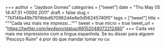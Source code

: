 
+++
author = "Jaydson Gomes"
categories = ["tweet"]
date = "Thu May 05 14:47:31 +0000 2011"
draft = false
slug = "7b1146e49b7974bbd670982d4e8e0d56245740f0"
tags = ["tweet"]
title = """Cada vez mais me impressi..."""
tweet = true
micro = true
tweet_url = "https://twitter.com/jaydson/status/66152048072212480"
+++
Cada vez mais me impressiono com a lingua espanhola. Se eu disser para alguem 'Pescoço Ruim" é pior do que mandar tomar no cu
